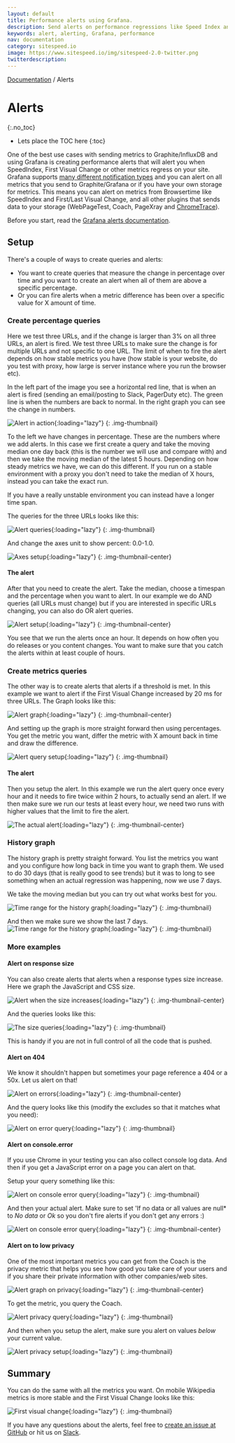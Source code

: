 ```yaml
---
layout: default
title: Performance alerts using Grafana.
description: Send alerts on performance regressions like Speed Index and First Visual Change to Slack or Pager Duty or email.
keywords: alert, alerting, Grafana, performance
nav: documentation
category: sitespeed.io
image: https://www.sitespeed.io/img/sitespeed-2.0-twitter.png
twitterdescription:
---
```

[Documentation]({{site.baseurl}}/documentation/sitespeed.io/) / Alerts

# Alerts
{:.no_toc}

* Lets place the TOC here
{:toc}


One of the best use cases with sending metrics to Graphite/InfluxDB and using Grafana is creating performance alerts that will alert you when SpeedIndex, First Visual Change or other metrics regress on your site. Grafana supports [many different notification types](http://docs.grafana.org/alerting/notifications/) and you can alert on all metrics that you send to Graphite/Grafana or if you have your own storage for metrics. This means you can alert on metrics from Browsertime like SpeedIndex and First/Last Visual Change, and all other plugins that sends data to your storage (WebPageTest, Coach, PageXray and [ChromeTrace](https://github.com/betit/chrometrace-sitespeedio-plugin)).

Before you start, read the [Grafana alerts documentation](https://grafana.com/docs/grafana/latest/alerting/rules/).


## Setup

There's a couple of ways to create queries and alerts:
* You want to create queries that measure the change in percentage over time and you want to create an alert when all of them are above a specific percentage.
* Or you can fire alerts when a metric difference has been over a specific value for X amount of time.


### Create percentage queries

Here we test three URLs, and if the change is larger than 3% on all three URLs, an alert is fired. We test three URLs to make sure the change is for multiple URLs and not specific to one URL. The limit of when to fire the alert depends on how stable metrics you have (how stable is your website, do you test with proxy, how large is server instance where you run the browser etc).


In the left part of the image you see a horizontal red line, that is when an alert is fired (sending an email/posting to Slack, PagerDuty etc). The green line is when the numbers are back to normal. In the right graph you can see the change in numbers.

![Alert in action]({{site.baseurl}}/img/alerts/alerts-in-action.png){:loading="lazy"}
{: .img-thumbnail}

To the left we have changes in percentage. These are the numbers where we add alerts. In this case we first create a query and take the moving median one day back (this is the number we will use and compare with) and then we take the moving median of the latest 5 hours. Depending on how steady metrics we have, we can do this different. If you run on a stable environment with a proxy you don't need to take the median of X hours, instead you can take the exact run.

If you have a really unstable environment you can instead have a longer time span.

The queries for the three URLs looks like this:

![Alert queries]({{site.baseurl}}/img/alerts/alert-queries.png){:loading="lazy"}
{: .img-thumbnail}


And change the axes unit to show percent: 0.0-1.0.

![Axes setup]({{site.baseurl}}/img/alerts/axes.png){:loading="lazy"}
{: .img-thumbnail-center}

#### The alert
After that you need to create the alert. Take the median, choose a timespan and the percentage when you want to alert. In our example we do AND queries (all URLs must change) but if you are interested in specific URLs changing, you can also do OR alert queries.

![Alert setup]({{site.baseurl}}/img/alerts/alert-setup2.png){:loading="lazy"}
{: .img-thumbnail-center}

You see that we run the alerts once an hour. It depends on how often you do releases or you content changes. You want to make sure that you catch the alerts within at least couple of hours.


### Create metrics queries
The other way is to create alerts that alerts if a threshold is met. In this example we want to alert if the First Visual Change increased by 20 ms for three URLs. The Graph looks like this:

![Alert graph]({{site.baseurl}}/img/alerts/alerts-difference-graph.png){:loading="lazy"}
{: .img-thumbnail-center}

And setting up the graph is more straight forward then using percentages. You get the metric you want, differ the metric with X amount back in time and draw the difference.

![Alert query setup]({{site.baseurl}}/img/alerts/alerts-difference.jpg){:loading="lazy"}
{: .img-thumbnail}

#### The alert
Then you setup the alert. In this example we run the alert query once every hour and it needs to fire twice within 2 hours, to actually send an alert. If we then make sure we run our tests at least every hour, we need two runs with higher values that the limit to fire the alert.

![The actual alert]({{site.baseurl}}/img/alerts/alerts-difference-setup.png){:loading="lazy"}
{: .img-thumbnail-center}


### History graph

The history graph is pretty straight forward. You list the metrics you want and you configure how long back in time you want to graph them. We used to do 30 days (that is really good to see trends) but it was to long to see something when an actual regression was happening, now we use 7 days.

We take the moving median but you can try out what works best for you.

![Time range for the history graph]({{site.baseurl}}/img/alerts/history-queries.png){:loading="lazy"}
{: .img-thumbnail}


And then we make sure we show the last 7 days.
![Time range for the history graph]({{site.baseurl}}/img/alerts/history-time-range.png){:loading="lazy"}
{: .img-thumbnail}

### More examples

#### Alert on response size
You can also create alerts that alerts when a response types size increase. Here we graph the JavaScript and CSS size.

![Alert when the size increases]({{site.baseurl}}/img/alerts/by-size.png){:loading="lazy"}
{: .img-thumbnail-center}

And the queries looks like this:

![The size queries]({{site.baseurl}}/img/alerts/by-size-queries.png){:loading="lazy"}
{: .img-thumbnail}

This is handy if you are not in full control of all the code that is pushed.

#### Alert on 404

We know it shouldn't happen but sometimes your page reference a 404 or a 50x. Let us alert on that!

![Alert on errors]({{site.baseurl}}/img/alerts/response-code.png){:loading="lazy"}
{: .img-thumbnail-center}

And the query looks like this (modify the excludes so that it matches what you need):

![Alert on error query]({{site.baseurl}}/img/alerts/response-code-query.png){:loading="lazy"}
{: .img-thumbnail}

#### Alert on console.error
If you use Chrome in your testing you can also collect console log data. And then if you get a JavaScript error on a page you can alert on that.

Setup your query something like this:

![Alert on console error query]({{site.baseurl}}/img/alerts/console-alert-query.jpg){:loading="lazy"}
{: .img-thumbnail}

And then your actual alert. Make sure to set 'If no data or all values are null* to *No data* or *Ok* so you don't fire alerts if you don't get any errors :)

![Alert on console error query]({{site.baseurl}}/img/alerts/console-alert-setup.jpg){:loading="lazy"}
{: .img-thumbnail-center}

#### Alert on to low privacy

One of the most important metrics you can get from the Coach is the privacy metric that helps you see how good you take care of your users and if you share their private information with other companies/web sites.

![Alert graph on privacy]({{site.baseurl}}/img/alerts/alert-privacy-graph.jpg){:loading="lazy"}
{: .img-thumbnail-center}


To get the metric, you query the Coach.

![Alert privacy query]({{site.baseurl}}/img/alerts/alert-privacy-query.jpg){:loading="lazy"}
{: .img-thumbnail}

And then when you setup the alert, make sure you alert on values *below* your current value.

![Alert privacy setup]({{site.baseurl}}/img/alerts/alert-privacy.jpg){:loading="lazy"}
{: .img-thumbnail}

## Summary

You can do the same with all the metrics you want. On mobile Wikipedia metrics is more stable and the First Visual Change looks like this:

![First visual change]({{site.baseurl}}/img/alerts/first-visual-change2.png){:loading="lazy"}
{: .img-thumbnail}

If you have any questions about the alerts, feel free to [create an issue at GitHub](https://github.com/sitespeedio/sitespeed.io/issues/new?title=Alerts) or hit us on [Slack](https://join.slack.com/t/sitespeedio/shared_invite/zt-296jzr7qs-d6DId2KpEnMPJSQ8_R~WFw).

